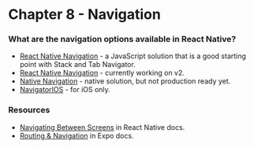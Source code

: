 # Chapter 8 - Navigation

### What are the navigation options available in React Native?

- [React Native Navigation](https://reactnavigation.org/) - a JavaScript solution that is a good starting point with Stack and Tab Navigator.
- [React Native Navigation](https://github.com/wix/react-native-navigation) - currently working on v2.
- [Native Navigation](http://airbnb.io/native-navigation/) - native solution, but not production ready yet.
- [NavigatorIOS](https://facebook.github.io/react-native/docs/navigation#navigatorios) - for iOS only.

### Resources

- [Navigating Between Screens](https://facebook.github.io/react-native/docs/navigation) in React Native docs.
- [Routing & Navigation](https://docs.expo.io/versions/v28.0.0/guides/routing-and-navigation) in Expo docs.
